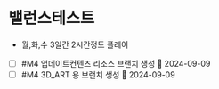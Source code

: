 # 밸런스테스트
- 월,화,수 3일간 2시간정도 플레이



- [ ] #M4 업데이트컨텐츠 리소스 브랜치 생성 📅 2024-09-09
- [ ] #M4 3D_ART 용 브랜치 생성 📅 2024-09-09 